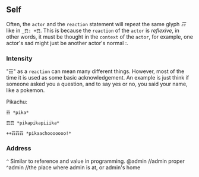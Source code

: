 ## Self
Often, the `actor` and the `reaction` statement will repeat the same glyph _☶_ like in `_☶: +☶`.  This is because the `reaction` of the `actor` is _reflexive_, in other words, it must be thought in the `context` of the `actor`, for example, one actor's sad might just be another actor's normal :.

### Intensity
"☶" as a `reaction` can mean many different things.  However, most of the time it is used as some basic acknowledgement.  An example is just think if someone asked you a question, and to say yes or no, you said your name, like a pokemon.

Pikachu:

`☶ *pika*`

`☶☶ *pikapikapiiika*`

`++☶☶☶ *pikaachooooooo!*`

### Address
`^` Similar to reference and value in programming.
@admin //admin proper
^admin //the place where admin is at, or admin's home